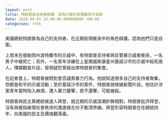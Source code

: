 ```yaml
---
layout: post
title: 特朗普為支持者辯護　認為只是於街頭衝突中自衛
date: 2020-09-01 14:49:06.000000000 +08:00
categories: rthk
---
```


美國總統特朗普為自己的支持者，在近期街頭衝突中的角色辯護，認為他們只是自衛。

上周末在俄勒岡州波特蘭市的示威中，有特朗普支持者與反警暴示威者衝突，一名男子中槍死亡；另外，一名青年涉嫌在上星期威斯康星州基諾沙市的示威中殺死兩人，傳媒翻查片段，發現疑犯曾經出席特朗普的集會。

在記者會上，特朗普被問到會否譴責暴力行為。他說知道很多自己的支持者聚集，但都是和平的示威活動；至於基諾沙市的案件，特朗普說根據新聞片段，他估計涉案青年當時陷入麻煩，遭人暴力襲擊，若不還擊，可能被殺。

特朗普與民主黨總統候選人拜登，就近期的示威浪潮針鋒相對。特朗普批評拜登，沒有與被指破壞社會秩序的激進極左份子劃清界線。拜登形容特朗普在任總統四年，向美國的民主及價值觀落毒。
